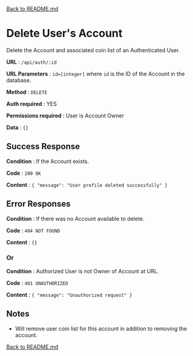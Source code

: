 [Back to README.md](../../)

# Delete User's Account

Delete the Account and associated coin list of an Authenticated User.

**URL** : `/api/auth/:id`

**URL Parameters** : `id=[integer]` where `id` is the ID of the Account in the database.

**Method** : `DELETE`

**Auth required** : YES

**Permissions required** : User is Account Owner

**Data** : `{}`

## Success Response

**Condition** : If the Account exists.

**Code** : `200 OK`

**Content** : `{ "message": "User profile deleted successfully" }`

## Error Responses

**Condition** : If there was no Account available to delete.

**Code** : `404 NOT FOUND`

**Content** : `{}`

### Or

**Condition** : Authorized User is not Owner of Account at URL.

**Code** : `401 UNAUTHORIZED`

**Content** : `{ "message": "Unauthorized request" }`


## Notes

* Will remove user coin list for this account in addition to removing the account.

[Back to README.md](../../)
